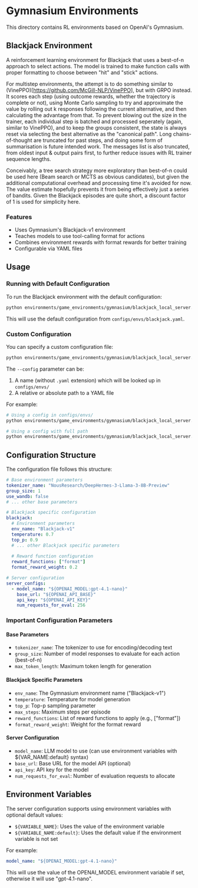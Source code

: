 # Gymnasium Environments

This directory contains RL environments based on OpenAI's Gymnasium.

## Blackjack Environment

A reinforcement learning environment for Blackjack that uses a best-of-n approach to select actions. The model is trained to make function calls with proper formatting to choose between "hit" and "stick" actions.

For multistep environments, the attempt is to do something similar to (VinePPO)[https://github.com/McGill-NLP/VinePPO], but with GRPO instead. It scores each step (using outcome rewards, whether the trajectory is complete or not), using Monte Carlo sampling to try and approximate the value by rolling out k responses following the current alternative, and then calculating the advantage from that. To prevent blowing
out the size in the trainer, each individual step is batched and processed seperately (again, similar to VinePPO), and to keep the groups consistent, the state is always reset via selecting the best alternative as the "canonical path". Long chains-of-thought are truncated for past steps, and doing some form of summarisation is future intended work. The messages list is also truncated, from oldest input & output pairs first, to further reduce issues with RL trainer sequence lengths.

Conceivably, a tree search strategy more exploratory than best-of-n could be used here (Beam search or MCTS as obvious candidates), but given the additional computational overhead and processing time it's avoided for now. The value estimate hopefully prevents it from being effectively just a series of bandits. Given the Blackjack episodes are quite short, a discount factor of 1 is used for simplicity here.

### Features

- Uses Gymnasium's Blackjack-v1 environment
- Teaches models to use tool-calling format for actions
- Combines environment rewards with format rewards for better training
- Configurable via YAML files

## Usage

### Running with Default Configuration

To run the Blackjack environment with the default configuration:

```bash
python environments/game_environments/gymnasium/blackjack_local_server.py
```

This will use the default configuration from `configs/envs/blackjack.yaml`.

### Custom Configuration

You can specify a custom configuration file:

```bash
python environments/game_environments/gymnasium/blackjack_local_server.py --config my_custom_config
```

The `--config` parameter can be:

1. A name (without `.yaml` extension) which will be looked up in `configs/envs/`
2. A relative or absolute path to a YAML file

For example:
```bash
# Using a config in configs/envs/
python environments/game_environments/gymnasium/blackjack_local_server.py --config blackjack_hard

# Using a config with full path
python environments/game_environments/gymnasium/blackjack_local_server.py --config /path/to/my/config.yaml
```

## Configuration Structure

The configuration file follows this structure:

```yaml
# Base environment parameters
tokenizer_name: "NousResearch/DeepHermes-3-Llama-3-8B-Preview"
group_size: 1
use_wandb: false
# ... other base parameters

# Blackjack specific configuration
blackjack:
  # Environment parameters
  env_name: "Blackjack-v1"
  temperature: 0.7
  top_p: 0.9
  # ... other Blackjack specific parameters
  
  # Reward function configuration
  reward_functions: ["format"]
  format_reward_weight: 0.2

# Server configuration
server_configs:
  - model_name: "${OPENAI_MODEL:gpt-4.1-nano}"
    base_url: "${OPENAI_API_BASE}"
    api_key: "${OPENAI_API_KEY}"
    num_requests_for_eval: 256
```

### Important Configuration Parameters

#### Base Parameters

- `tokenizer_name`: The tokenizer to use for encoding/decoding text
- `group_size`: Number of model responses to evaluate for each action (best-of-n)
- `max_token_length`: Maximum token length for generation

#### Blackjack Specific Parameters

- `env_name`: The Gymnasium environment name ("Blackjack-v1")
- `temperature`: Temperature for model generation
- `top_p`: Top-p sampling parameter
- `max_steps`: Maximum steps per episode
- `reward_functions`: List of reward functions to apply (e.g., ["format"])
- `format_reward_weight`: Weight for the format reward

#### Server Configuration

- `model_name`: LLM model to use (can use environment variables with ${VAR_NAME:default} syntax)
- `base_url`: Base URL for the model API (optional)
- `api_key`: API key for the model
- `num_requests_for_eval`: Number of evaluation requests to allocate

## Environment Variables

The server configuration supports using environment variables with optional default values:

- `${VARIABLE_NAME}`: Uses the value of the environment variable
- `${VARIABLE_NAME:default}`: Uses the default value if the environment variable is not set

For example:
```yaml
model_name: "${OPENAI_MODEL:gpt-4.1-nano}"
```

This will use the value of the OPENAI_MODEL environment variable if set, otherwise it will use "gpt-4.1-nano". 